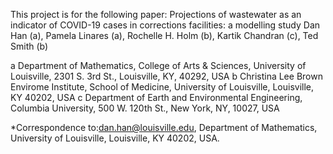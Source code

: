 This project is for the following paper:
Projections of wastewater as an indicator of COVID-19 cases in corrections facilities: a modelling study
Dan Han (a), Pamela Linares (a), Rochelle H. Holm (b), Kartik Chandran (c), Ted Smith (b)

a Department of Mathematics, College of Arts & Sciences, University of Louisville, 2301 S. 3rd St., Louisville, KY, 40292, USA 
b Christina Lee Brown Envirome Institute, School of Medicine, University of Louisville, Louisville, KY 40202, USA 
c Department of Earth and Environmental Engineering, Columbia University, 500 W. 120th St., New York, NY, 10027, USA 

*Correspondence to:dan.han@louisville.edu, Department of Mathematics, University of Louisville, Louisville, KY 40202, USA.
